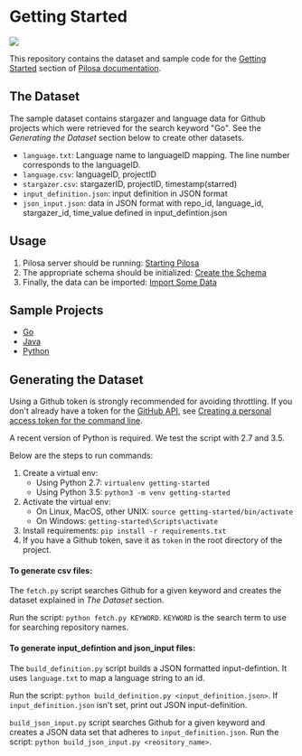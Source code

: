 # Getting Started

<a href="https://github.com/pilosa"><img src="https://img.shields.io/badge/pilosa-v0.6.0-blue.svg"></a>

This repository contains the dataset and sample code for the [Getting Started](https://www.pilosa.com/docs/getting-started/) section of [Pilosa documentation](https://www.pilosa.com/docs/introduction/).

## The Dataset

The sample dataset contains stargazer and language data for Github projects which were retrieved for the search keyword "Go". See the *Generating the Dataset* section below to create other datasets.

* `language.txt`: Language name to languageID mapping. The line number corresponds to the languageID.
* `language.csv`: languageID, projectID
* `stargazer.csv`: stargazerID, projectID, timestamp(starred)
* `input_definition.json`: input definition in JSON format 
* `json_input.json`: data in JSON format with repo_id, language_id, stargazer_id, time_value defined in input_defintion.json
## Usage

1. Pilosa server should be running: [Starting Pilosa](https://www.pilosa.com/docs/getting-started/#starting-pilosa)
2. The appropriate schema should be initialized: [Create the Schema](https://www.pilosa.com/docs/getting-started/#create-the-schema)
3. Finally, the data can be imported: [Import Some Data](https://www.pilosa.com/docs/getting-started/#import-some-data)

## Sample Projects

* [Go](https://github.com/pilosa/getting-started/tree/master/go)
* [Java](https://github.com/pilosa/getting-started/tree/master/java)
* [Python](https://github.com/pilosa/getting-started/tree/master/python)

## Generating the Dataset
Using a Github token is strongly recommended for avoiding throttling. If you don't already have a token for the [GitHub API](https://developer.github.com/v3/), see [Creating a personal access token for the command line](https://help.github.com/articles/creating-a-personal-access-token-for-the-command-line/).

A recent version of Python is required. We test the script with 2.7 and 3.5.

Below are the steps to run commands:

1. Create a virtual env:
	* Using Python 2.7: `virtualenv getting-started`
	* Using Python 3.5: `python3 -m venv getting-started`
2. Activate the virtual env:
	* On Linux, MacOS, other UNIX: `source getting-started/bin/activate`
	* On Windows: `getting-started\Scripts\activate`
3. Install requirements: `pip install -r requirements.txt`
4. If you have a Github token, save it as `token` in the root directory of the project.


#### To generate csv files:

The `fetch.py` script searches Github for a given keyword and creates the dataset explained in *The Dataset* section.

Run the script: `python fetch.py KEYWORD`.
`KEYWORD` is the search term to use for searching repository names.

#### To generate input_defintion and json_input files:

The `build_definition.py` script builds a JSON formatted input-defintion. It uses `language.txt` to map a language string to an id.

Run the script: `python build_definition.py <input_definition.json>`.
If `input_definition.json` isn't set, print out JSON input-definition.

`build_json_input.py` script searches Github for a given keyword and creates a JSON data set that adheres to `input_definition.json`.
Run the script: `python build_json_input.py <reository_name>`.


